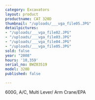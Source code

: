 ```yaml
---
category: Excavators
layout: product
productname: CAT 320D
thumbnail: "/uploads/___vga_file05.JPG"
detailpictures:
- "/uploads/___vga_file02.JPG"
- "/uploads/___vga_file03.JPG"
- "/uploads/___vga_file04.JPG"
- "/uploads/___vga_file05.JPG"
sold: false
year: "2008"
hours: '10,359'
serial_no: BWZ03519
model: 320D
published: false

---
```

600G, A/C, Multi Lever/ Arm Crane/EPA
